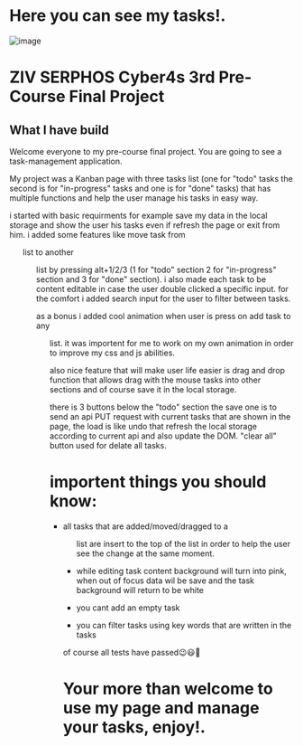 # Here you can see my tasks!.
![image](https://user-images.githubusercontent.com/89525096/134785269-9d9f7f75-8153-4bb7-ae0c-ef3b36c965fa.png)

# ZIV SERPHOS Cyber4s 3rd Pre-Course Final Project

## What I have build

Welcome everyone to my pre-course final project. You are going to see a task-management application.

My project was a Kanban page with three tasks list (one for "todo" tasks the second is for "in-progress" tasks and one is for "done" tasks) that has multiple functions and help the user manage his tasks in easy way.

i started with basic requirments for example save my data in the local storage and show the user his tasks even if refresh the page or exit from him. i added some features like move task from <ul> list to another <ul> list by pressing alt+1/2/3 (1 for "todo" section 2 for "in-progress" section and 3 for "done" section). i also made each task to be content editable in case the user double clicked a specific input. for the comfort i added search input for the user to filter between tasks.

as a bonus i added cool animation when user is press on add task to any <ul> list. it was importent for me to work on my own animation in order to improve my css and js abilities. 

also nice feature that will make user life easier is drag and drop function that allows drag with the mouse tasks into other sections and of course save it in the local storage.

there is 3 buttons below the "todo" section the save one is to send an api PUT request with current tasks that are shown in the page, the load is like undo that refresh the local storage according to current api and also update the DOM. "clear all" button used for delate all tasks.

# importent things you should know:

- all tasks that are added/moved/dragged to a <ul> list are insert to the top of the list in order to help the user see the change at the same moment.

- while editing task content background will turn into pink, when out of focus data wil be save and the task background will return to be white

- you cant add an empty task

- you can filter tasks using key words that are written in the tasks

of course all tests have passed😉😃👏

# Your more than welcome to use my page and manage your tasks, enjoy!.
 



